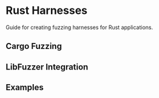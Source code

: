 # Rust Harnesses

Guide for creating fuzzing harnesses for Rust applications.

## Cargo Fuzzing

## LibFuzzer Integration

## Examples
